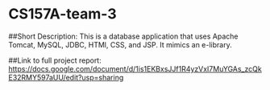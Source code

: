 # CS157A-team-3

##Short Description:
This is a database application that uses Apache Tomcat, MySQL, JDBC, HTMl, CSS, and JSP.  It mimics an e-library.

##Link to full project report:
https://docs.google.com/document/d/1is1EKBxsJJf1R4yzVxI7MuYGAs_zcQkE32RMY597aUU/edit?usp=sharing

